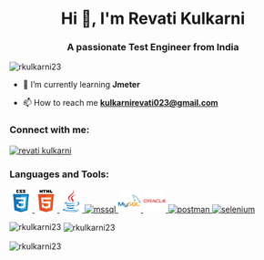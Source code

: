 <h1 align="center">Hi 👋, I'm Revati Kulkarni</h1>
<h3 align="center">A passionate Test Engineer from India</h3>

<p align="left"> <img src="https://komarev.com/ghpvc/?username=rkulkarni23&label=Profile%20views&color=0e75b6&style=flat" alt="rkulkarni23" /> </p>

- 🌱 I’m currently learning **Jmeter**

- 📫 How to reach me **kulkarnirevati023@gmail.com**

<h3 align="left">Connect with me:</h3>
<p align="left">
<a href="https://linkedin.com/in/revati kulkarni" target="blank"><img align="center" src="https://raw.githubusercontent.com/rahuldkjain/github-profile-readme-generator/master/src/images/icons/Social/linked-in-alt.svg" alt="revati kulkarni" height="30" width="40" /></a>
</p>

<h3 align="left">Languages and Tools:</h3>
<p align="left"> <a href="https://www.w3schools.com/css/" target="_blank" rel="noreferrer"> <img src="https://raw.githubusercontent.com/devicons/devicon/master/icons/css3/css3-original-wordmark.svg" alt="css3" width="40" height="40"/> </a> <a href="https://www.w3.org/html/" target="_blank" rel="noreferrer"> <img src="https://raw.githubusercontent.com/devicons/devicon/master/icons/html5/html5-original-wordmark.svg" alt="html5" width="40" height="40"/> </a> <a href="https://www.java.com" target="_blank" rel="noreferrer"> <img src="https://raw.githubusercontent.com/devicons/devicon/master/icons/java/java-original.svg" alt="java" width="40" height="40"/> </a> <a href="https://www.microsoft.com/en-us/sql-server" target="_blank" rel="noreferrer"> <img src="https://www.svgrepo.com/show/303229/microsoft-sql-server-logo.svg" alt="mssql" width="40" height="40"/> </a> <a href="https://www.mysql.com/" target="_blank" rel="noreferrer"> <img src="https://raw.githubusercontent.com/devicons/devicon/master/icons/mysql/mysql-original-wordmark.svg" alt="mysql" width="40" height="40"/> </a> <a href="https://www.oracle.com/" target="_blank" rel="noreferrer"> <img src="https://raw.githubusercontent.com/devicons/devicon/master/icons/oracle/oracle-original.svg" alt="oracle" width="40" height="40"/> </a> <a href="https://postman.com" target="_blank" rel="noreferrer"> <img src="https://www.vectorlogo.zone/logos/getpostman/getpostman-icon.svg" alt="postman" width="40" height="40"/> </a> <a href="https://www.selenium.dev" target="_blank" rel="noreferrer"> <img src="https://raw.githubusercontent.com/detain/svg-logos/780f25886640cef088af994181646db2f6b1a3f8/svg/selenium-logo.svg" alt="selenium" width="40" height="40"/> </a> </p>

<p><img align="left" src="https://github-readme-stats.vercel.app/api/top-langs?username=rkulkarni23&show_icons=true&locale=en&layout=compact" alt="rkulkarni23" /></p>

<p>&nbsp;<img align="center" src="https://github-readme-stats.vercel.app/api?username=rkulkarni23&show_icons=true&locale=en" alt="rkulkarni23" /></p>

<p><img align="center" src="https://github-readme-streak-stats.herokuapp.com/?user=rkulkarni23&" alt="rkulkarni23" /></p>
